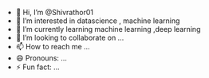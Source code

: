 - 👋 Hi, I’m @Shivrathor01
- 👀 I’m interested in datascience , machine learning 
- 🌱 I’m currently learning   machine learning ,deep learning 
- 💞️ I’m looking to collaborate on ...
- 📫 How to reach me ...
- 😄 Pronouns: ...
- ⚡ Fun fact: ...

<!---
Shivrathor01/Shivrathor01 is a ✨ special ✨ repository because its `README.md` (this file) appears on your GitHub profile.
You can click the Preview link to take a look at your changes.
--->
